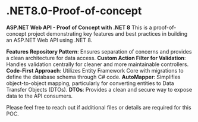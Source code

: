 # .NET8.0-Proof-of-concept

**ASP.NET Web API - Proof of Concept with .NET 8**
This is a proof-of-concept project demonstrating key features and best practices in building an ASP.NET Web API using .NET 8.

**Features**
**Repository Pattern**: Ensures separation of concerns and provides a clean architecture for data access.
**Custom Action Filter for Validation**: Handles validation centrally for cleaner and more maintainable controllers.
**Code-First Approach**: Utilizes Entity Framework Core with migrations to define the database schema through C# code.
**AutoMapper**: Simplifies object-to-object mapping, particularly for converting entities to Data Transfer Objects (DTOs).
**DTOs**: Provides a clean and secure way to expose data to the API consumers.

Please feel free to reach out if additional files or details are required for this POC.


